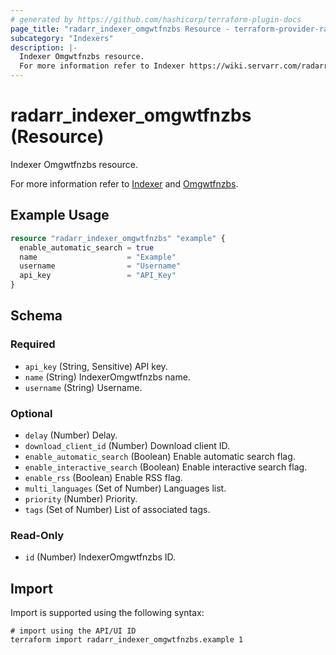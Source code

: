 ```yaml
---
# generated by https://github.com/hashicorp/terraform-plugin-docs
page_title: "radarr_indexer_omgwtfnzbs Resource - terraform-provider-radarr"
subcategory: "Indexers"
description: |-
  Indexer Omgwtfnzbs resource.
  For more information refer to Indexer https://wiki.servarr.com/radarr/settings#indexers and Omgwtfnzbs https://wiki.servarr.com/radarr/supported#omgwtfnzbs.
---
```


# radarr_indexer_omgwtfnzbs (Resource)

<!-- subcategory:Indexers -->Indexer Omgwtfnzbs resource.
For more information refer to [Indexer](https://wiki.servarr.com/radarr/settings#indexers) and [Omgwtfnzbs](https://wiki.servarr.com/radarr/supported#omgwtfnzbs).

## Example Usage

```terraform
resource "radarr_indexer_omgwtfnzbs" "example" {
  enable_automatic_search = true
  name                    = "Example"
  username                = "Username"
  api_key                 = "API_Key"
}
```

<!-- schema generated by tfplugindocs -->
## Schema

### Required

- `api_key` (String, Sensitive) API key.
- `name` (String) IndexerOmgwtfnzbs name.
- `username` (String) Username.

### Optional

- `delay` (Number) Delay.
- `download_client_id` (Number) Download client ID.
- `enable_automatic_search` (Boolean) Enable automatic search flag.
- `enable_interactive_search` (Boolean) Enable interactive search flag.
- `enable_rss` (Boolean) Enable RSS flag.
- `multi_languages` (Set of Number) Languages list.
- `priority` (Number) Priority.
- `tags` (Set of Number) List of associated tags.

### Read-Only

- `id` (Number) IndexerOmgwtfnzbs ID.

## Import

Import is supported using the following syntax:

```shell
# import using the API/UI ID
terraform import radarr_indexer_omgwtfnzbs.example 1
```
